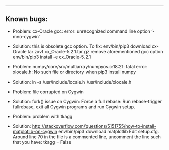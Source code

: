 ------------------------------------------------------------------------------
Known bugs:
------------------------------------------------------------------------------
* Problem: cx-Oracle gcc: error: unrecognized command line option ‘-mno-cygwin’
* Solution: this is obsolete gcc option. To fix:
env/bin/pip3 download cx-Oracle
tar zxvf cx_Oracle-5.2.1.tar.gz
remove aforementioned gcc option
env/bin/pip3 install -e cx_Oracle-5.2.1

* Problem: numpy/core/src/multiarray/numpyos.c:18:21: fatal error: xlocale.h: No such file or directory
when pip3 install numpy
* Solution: ln -s /usr/include/locale.h /usr/include/xlocale.h

* Problem: file corrupted on Cygwin
* Solution: fork() issue on Cygwin: Force a full rebase: Run rebase-trigger fullrebase, exit all Cygwin programs and run Cygwin setup.

* Problem: problem with tkagg
* Solution: http://stackoverflow.com/questions/5151755/how-to-install-matplotlib-on-cygwin
env/bin/pip3 download matplotlib
Edit setup.cfg. Around line 70 in the file is a commented line, uncomment the line such that you have:
tkagg = False